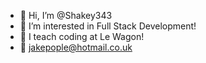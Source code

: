 - 👋 Hi, I’m @Shakey343
- 👀 I’m interested in Full Stack Development!
- 🌱 I teach coding at Le Wagon!
- 📧 jakepople@hotmail.co.uk

<!---
Shakey343/Shakey343 is a ✨ special ✨ repository because its `README.md` (this file) appears on your GitHub profile.
You can click the Preview link to take a look at your changes.
--->
